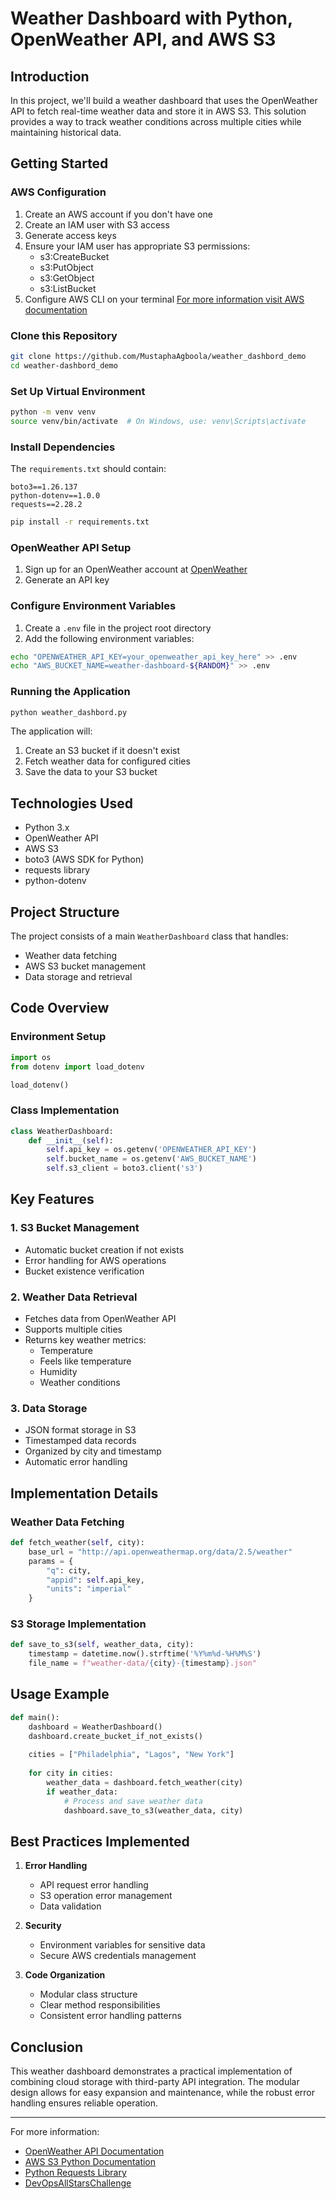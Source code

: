 # Weather Dashboard with Python, OpenWeather API, and AWS S3

## Introduction

In this project, we'll build a weather dashboard that uses the OpenWeather API to fetch real-time weather data and store it in AWS S3. This solution provides a way to track weather conditions across multiple cities while maintaining historical data.

## Getting Started


### AWS Configuration

1. Create an AWS account if you don't have one
2. Create an IAM user with S3 access
3. Generate access keys
4. Ensure your IAM user has appropriate S3 permissions:
   - s3:CreateBucket
   - s3:PutObject
   - s3:GetObject
   - s3:ListBucket
5. Configure AWS CLI on your terminal
 [For more information visit AWS documentation](https://docs.aws.amazon.com/cli/latest/userguide/getting-started-quickstart.html)

### Clone this Repository

```bash
git clone https://github.com/MustaphaAgboola/weather_dashbord_demo
cd weather-dashbord_demo
```

### Set Up Virtual Environment

```bash
python -m venv venv
source venv/bin/activate  # On Windows, use: venv\Scripts\activate
```

### Install Dependencies

The `requirements.txt` should contain:
```
boto3==1.26.137
python-dotenv==1.0.0
requests==2.28.2
```

```bash
pip install -r requirements.txt
```

### OpenWeather API Setup

1. Sign up for an OpenWeather account at [OpenWeather](https://openweathermap.org/api)
2. Generate an API key


### Configure Environment Variables

1. Create a `.env` file in the project root directory
2. Add the following environment variables:
```bash
echo "OPENWEATHER_API_KEY=your_openweather_api_key_here" >> .env
echo "AWS_BUCKET_NAME=weather-dashboard-${RANDOM}" >> .env
```


### Running the Application

```bash
python weather_dashbord.py
```

The application will:
1. Create an S3 bucket if it doesn't exist
2. Fetch weather data for configured cities
3. Save the data to your S3 bucket

## Technologies Used

- Python 3.x
- OpenWeather API
- AWS S3
- boto3 (AWS SDK for Python)
- requests library
- python-dotenv


## Project Structure

The project consists of a main `WeatherDashboard` class that handles:

- Weather data fetching
- AWS S3 bucket management
- Data storage and retrieval

## Code Overview

### Environment Setup

```python
import os
from dotenv import load_dotenv

load_dotenv()
```

### Class Implementation

```python
class WeatherDashboard:
    def __init__(self):
        self.api_key = os.getenv('OPENWEATHER_API_KEY')
        self.bucket_name = os.getenv('AWS_BUCKET_NAME')
        self.s3_client = boto3.client('s3')
```

## Key Features

### 1. S3 Bucket Management

- Automatic bucket creation if not exists
- Error handling for AWS operations
- Bucket existence verification

### 2. Weather Data Retrieval

- Fetches data from OpenWeather API
- Supports multiple cities
- Returns key weather metrics:
  - Temperature
  - Feels like temperature
  - Humidity
  - Weather conditions

### 3. Data Storage

- JSON format storage in S3
- Timestamped data records
- Organized by city and timestamp
- Automatic error handling

## Implementation Details

### Weather Data Fetching

```python
def fetch_weather(self, city):
    base_url = "http://api.openweathermap.org/data/2.5/weather"
    params = {
        "q": city,
        "appid": self.api_key,
        "units": "imperial"
    }
```

### S3 Storage Implementation

```python
def save_to_s3(self, weather_data, city):
    timestamp = datetime.now().strftime('%Y%m%d-%H%M%S')
    file_name = f"weather-data/{city}-{timestamp}.json"
```

## Usage Example

```python
def main():
    dashboard = WeatherDashboard()
    dashboard.create_bucket_if_not_exists()
    
    cities = ["Philadelphia", "Lagos", "New York"]
    
    for city in cities:
        weather_data = dashboard.fetch_weather(city)
        if weather_data:
            # Process and save weather data
            dashboard.save_to_s3(weather_data, city)
```

## Best Practices Implemented

1. **Error Handling**
   - API request error handling
   - S3 operation error management
   - Data validation

2. **Security**
   - Environment variables for sensitive data
   - Secure AWS credentials management

3. **Code Organization**
   - Modular class structure
   - Clear method responsibilities
   - Consistent error handling patterns

## Conclusion

This weather dashboard demonstrates a practical implementation of combining cloud storage with third-party API integration. The modular design allows for easy expansion and maintenance, while the robust error handling ensures reliable operation.

---

For more information:
- [OpenWeather API Documentation](https://openweathermap.org/api)
- [AWS S3 Python Documentation](https://boto3.amazonaws.com/v1/documentation/api/latest/reference/services/s3.html)
- [Python Requests Library](https://docs.python-requests.org/en/latest/)
- [DevOpsAllStarsChallenge](https://youtu.be/A95XBJFOqjw?si=kSd-NTBwNkEpDECb)